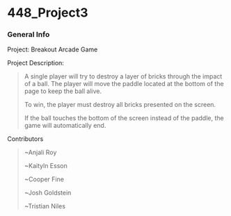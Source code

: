 # 448_Project3

### General Info

Project: Breakout Arcade Game

Project Description: 

  >A single player will try to destroy a layer of bricks through the impact of a ball. The player will move the paddle located at the bottom of the page to keep the ball alive. 
  >
  >To win, the player must destroy all bricks presented on the screen.
  >
  >If the ball touches the bottom of the screen instead of the paddle, the game will automatically end. 

Contributors
  > ~Anjali Roy
  > 
  > ~Kaityln Esson
  > 
  > ~Cooper Fine
  > 
  > ~Josh Goldstein
  > 
  > ~Tristian Niles
